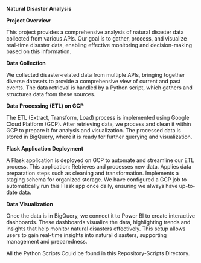 **Natural Disaster Analysis**

**Project Overview**

This project provides a comprehensive analysis of natural disaster data collected from various APIs. Our goal is to gather, process, and visualize real-time disaster data, enabling effective monitoring and decision-making based on this information.

**Data Collection**

We collected disaster-related data from multiple APIs, bringing together diverse datasets to provide a comprehensive view of current and past events. The data retrieval is handled by a Python script, which gathers and structures data from these sources.

**Data Processing (ETL) on GCP**

The ETL (Extract, Transform, Load) process is implemented using Google Cloud Platform (GCP). After retrieving data, we process and clean it within GCP to prepare it for analysis and visualization. The processed data is stored in BigQuery, where it is ready for further querying and visualization.

**Flask Application Deployment**

A Flask application is deployed on GCP to automate and streamline our ETL process. This application:
Retrieves and processes new data.
Applies data preparation steps such as cleaning and transformation.
Implements a staging schema for organized storage.
We have configured a GCP job to automatically run this Flask app once daily, ensuring we always have up-to-date data.

**Data Visualization**

Once the data is in BigQuery, we connect it to Power BI to create interactive dashboards. These dashboards visualize the data, highlighting trends and insights that help monitor natural disasters effectively. This setup allows users to gain real-time insights into natural disasters, supporting management and preparedness.


All the Python Scripts Could be found in this Repository-Scripts Directory.
